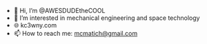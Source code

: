 - 👋 Hi, I’m @AWESDUDEtheCOOL
- 👀 I’m interested in mechanical engineering and space technology
- 🌐 kc3wny.com
- 📫 How to reach me: mcmatich@gmail.com

<!---
AWESDUDEtheCOOL/AWESDUDEtheCOOL is a ✨ special ✨ repository because its `README.md` (this file) appears on your GitHub profile.
You can click the Preview link to take a look at your changes.
--->
